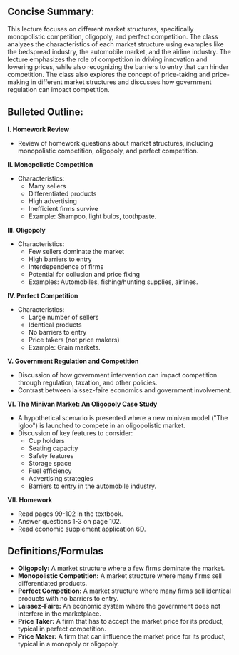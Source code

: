 ## Concise Summary:

This lecture focuses on different market structures, specifically monopolistic competition, oligopoly, and perfect competition. The class analyzes the characteristics of each market structure using examples like the bedspread industry, the automobile market, and the airline industry.  The lecture emphasizes the role of competition in driving innovation and lowering prices, while also recognizing the barriers to entry that can hinder competition. The class also explores the concept of price-taking and price-making in different market structures and discusses how government regulation can impact competition. 

## Bulleted Outline:

**I. Homework Review**

* Review of homework questions about market structures, including monopolistic competition, oligopoly, and perfect competition.

**II. Monopolistic Competition**

* Characteristics:
    * Many sellers
    * Differentiated products
    * High advertising 
    * Inefficient firms survive 
    * Example: Shampoo, light bulbs, toothpaste. 

**III. Oligopoly**

* Characteristics:
    * Few sellers dominate the market
    * High barriers to entry
    * Interdependence of firms
    * Potential for collusion and price fixing
    * Examples: Automobiles, fishing/hunting supplies, airlines.

**IV. Perfect Competition**

* Characteristics:
    * Large number of sellers
    * Identical products
    * No barriers to entry
    * Price takers (not price makers)
    * Example: Grain markets.

**V. Government Regulation and Competition**

* Discussion of how government intervention can impact competition through regulation, taxation, and other policies.
* Contrast between laissez-faire economics and government involvement.

**VI. The Minivan Market: An Oligopoly Case Study**

* A hypothetical scenario is presented where a new minivan model ("The Igloo") is launched to compete in an oligopolistic market. 
* Discussion of key features to consider: 
    * Cup holders
    * Seating capacity
    * Safety features
    * Storage space
    * Fuel efficiency
    * Advertising strategies
    * Barriers to entry in the automobile industry. 

**VII. Homework**

* Read pages 99-102 in the textbook.
* Answer questions 1-3 on page 102.
* Read economic supplement application 6D.

## Definitions/Formulas

* **Oligopoly:** A market structure where a few firms dominate the market.
* **Monopolistic Competition:** A market structure where many firms sell differentiated products.
* **Perfect Competition:** A market structure where many firms sell identical products with no barriers to entry.
* **Laissez-Faire:**  An economic system where the government does not interfere in the marketplace.
* **Price Taker:**  A firm that has to accept the market price for its product, typical in perfect competition.
* **Price Maker:**  A firm that can influence the market price for its product, typical in a monopoly or oligopoly.


